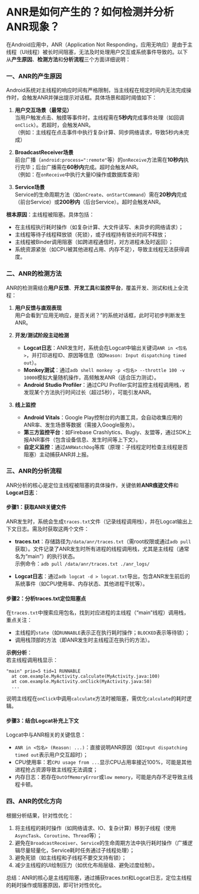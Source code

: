 # ANR是如何产生的？如何检测并分析ANR现象？

在Android应用中，ANR（Application Not Responding，应用无响应）是由于主线程（UI线程）被长时间阻塞，无法及时处理用户交互或系统事件导致的。以下从**产生原因**、**检测方法**和**分析流程**三个方面详细说明：


### 一、ANR的产生原因
Android系统对主线程的响应时间有严格限制，当主线程在规定时间内无法完成操作时，会触发ANR并弹出提示对话框。具体场景和超时阈值如下：

1. **用户交互场景（最常见）**  
   当用户触发点击、触摸等事件时，主线程需在**5秒内**完成事件处理（如回调`onClick`）。若超时，会触发ANR。  
   （例如：主线程在点击事件中执行复杂计算、同步网络请求，导致5秒内未完成）

2. **BroadcastReceiver场景**  
   前台广播（`android:process=":remote"`等）的`onReceive`方法需在**10秒内**执行完毕；后台广播需在**60秒内**完成。超时会触发ANR。  
   （例如：在`onReceive`中执行大量IO操作或数据库查询）

3. **Service场景**  
   Service的生命周期方法（如`onCreate`、`onStartCommand`）需在**20秒内**完成（前台Service）或**200秒内**（后台Service）。超时会触发ANR。  


**根本原因**：主线程被阻塞。具体包括：  
- 在主线程执行耗时操作（如复杂计算、大文件读写、未异步的网络请求）；  
- 主线程等待子线程释放锁（死锁），或子线程持有锁长时间不释放；  
- 主线程被Binder调用阻塞（如跨进程通信时，对方进程未及时返回）；  
- 系统资源紧张（如CPU被其他进程占用、内存不足），导致主线程无法获得调度。  


### 二、ANR的检测方法
ANR的检测需结合**用户反馈**、**开发工具**和**监控平台**，覆盖开发、测试和线上全流程：

1. **用户反馈与直观表现**  
   用户会看到“应用无响应，是否关闭？”的系统对话框，此时可初步判断发生ANR。


2. **开发/测试阶段主动检测**  
   - **Logcat日志**：ANR发生时，系统会在Logcat中输出关键词`ANR in <包名>`，并打印进程ID、原因等信息（如`Reason: Input dispatching timed out`）。  
   - **Monkey测试**：通过`adb shell monkey -p <包名> --throttle 100 -v 10000`模拟大量随机操作，高频触发ANR（适合压力测试）。  
   - **Android Studio Profiler**：通过CPU Profiler实时监控主线程调用栈，若发现某个方法执行时间过长（超过5秒），可能引发ANR。  


3. **线上监控**  
   - **Android Vitals**：Google Play控制台的内置工具，会自动收集应用的ANR率、发生场景等数据（需接入Google服务）。  
   - **第三方监控平台**：如Firebase Crashlytics、Bugly、友盟等，通过SDK上报ANR事件（包含设备信息、发生时间等上下文）。  
   - **自定义监控**：通过`ANRWatchDog`等库（原理：子线程定时检查主线程是否阻塞）主动捕获ANR并上报。  


### 三、ANR的分析流程
ANR分析的核心是定位主线程被阻塞的具体操作，关键依赖**ANR痕迹文件**和**Logcat日志**：

#### 步骤1：获取ANR关键文件
ANR发生时，系统会生成`traces.txt`文件（记录线程调用栈），并在Logcat输出上下文日志。需及时获取这两个文件：

- **traces.txt**：存储路径为`/data/anr/traces.txt`（需root权限或通过`adb pull`获取）。文件记录了ANR发生时所有进程的线程调用栈，尤其是主线程（通常名为“main”）的执行状态。  
  示例命令：`adb pull /data/anr/traces.txt ./anr_logs/`

- **Logcat日志**：通过`adb logcat -d > logcat.txt`导出，包含ANR发生前后的系统事件（如CPU使用率、内存状态、其他进程干扰等）。  


#### 步骤2：分析traces.txt定位阻塞点
在`traces.txt`中搜索应用包名，找到对应进程的主线程（“main”线程）调用栈，重点关注：  
- 主线程的`state`（如`RUNNABLE`表示正在执行耗时操作；`BLOCKED`表示等待锁）；  
- 调用栈顶部的方法（即ANR发生时主线程正在执行的方法）。  

**示例分析**：  
若主线程调用栈显示：  
```
"main" prio=5 tid=1 RUNNABLE
  at com.example.MyActivity.calculate(MyActivity.java:100)
  at com.example.MyActivity.onClick(MyActivity.java:50)
  ...
```  
说明主线程在`onClick`中调用`calculate`方法时被阻塞，需优化`calculate`的耗时逻辑。  


#### 步骤3：结合Logcat补充上下文
Logcat中与ANR相关的关键信息：  
- `ANR in <包名> (Reason: ...)`：直接说明ANR原因（如`Input dispatching timed out`表示用户交互超时）；  
- CPU使用率：若`CPU usage from ...`显示CPU占用率接近100%，可能是其他进程抢占资源导致主线程无法调度；  
- 内存日志：若存在`OutOfMemoryError`或`low memory`，可能是内存不足导致主线程卡顿。  


### 四、ANR的优化方向
根据分析结果，针对性优化：  
1. 将主线程的耗时操作（如网络请求、IO、复杂计算）移到子线程（使用`AsyncTask`、`Coroutine`、`Thread`等）；  
2. 避免在`BroadcastReceiver`、`Service`的生命周期方法中执行耗时操作（广播逻辑尽量轻量化，Service耗时任务通过子线程处理）；  
3. 避免死锁（如主线程和子线程不要交叉持有锁）；  
4. 减少主线程的UI绘制压力（如优化布局层级、避免过度绘制）。  


总结：ANR的核心是主线程阻塞，通过捕获traces.txt和Logcat日志，定位主线程的耗时操作或阻塞原因，即可针对性优化。